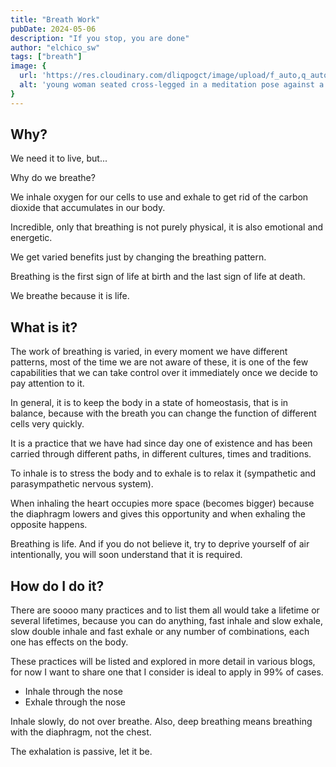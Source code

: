 ```yaml
---
title: "Breath Work"
pubDate: 2024-05-06
description: "If you stop, you are done"
author: "elchico_sw"
tags: ["breath"]
image: {
  url: 'https://res.cloudinary.com/dliqpogct/image/upload/f_auto,q_auto/v1/mysite/breath',
  alt: 'young woman seated cross-legged in a meditation pose against a red background.'
}
---
```


## Why?

We need it to live, but...

Why do we breathe?

We inhale oxygen for our cells to use and exhale to get rid of the carbon dioxide that accumulates in our body. 

Incredible, only that breathing is not purely physical, it is also emotional and energetic.

We get varied benefits just by changing the breathing pattern.

Breathing is the first sign of life at birth and the last sign of life at death.

We breathe because it is life.

## What is it?

The work of breathing is varied, in every moment we have different patterns, most of the time we are not aware of these, it is one of the few capabilities that we can take control over it immediately once we decide to pay attention to it.

In general, it is to keep the body in a state of homeostasis, that is in balance, because with the breath you can change the function of different cells very quickly.

It is a practice that we have had since day one of existence and has been carried through different paths, in different cultures, times and traditions.

To inhale is to stress the body and to exhale is to relax it (sympathetic and parasympathetic nervous system).

When inhaling the heart occupies more space (becomes bigger) because the diaphragm lowers and gives this opportunity and when exhaling the opposite happens.

Breathing is life. And if you do not believe it, try to deprive yourself of air intentionally, you will soon understand that it is required.

## How do I do it?

There are soooo many practices and to list them all would take a lifetime or several lifetimes, because you can do anything, fast inhale and slow exhale, slow double inhale and fast exhale or any number of combinations, each one has effects on the body.

These practices will be listed and explored in more detail in various blogs, for now I want to share one that I consider is ideal to apply in 99% of cases.

- Inhale through the nose
- Exhale through the nose

Inhale slowly, do not over breathe. Also, deep breathing means breathing with the diaphragm, not the chest.

The exhalation is passive, let it be.